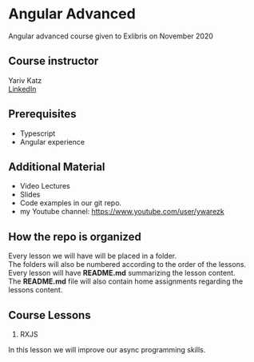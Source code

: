 # Angular Advanced

Angular advanced course given to Exlibris on November 2020

## Course instructor

Yariv Katz  
[LinkedIn](https://il.linkedin.com/in/yariv-katz)

## Prerequisites

- Typescript
- Angular experience 

## Additional Material

- Video Lectures
- Slides
- Code examples in our git repo.
- my Youtube channel: <https://www.youtube.com/user/ywarezk>

## How the repo is organized

Every lesson we will have will be placed in a folder.  
The folders will also be numbered according to the order of the lessons.  
Every lesson will have **README.md** summarizing the lesson content.  
The **README.md** file will also contain home assignments regarding the lessons content.  

## Course Lessons

1. RXJS

In this lesson we will improve our async programming skills.


